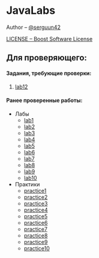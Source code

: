 # JavaLabs

Author – [@serguun42](https://github.com/serguun42)

[LICENSE – Boost Software License](./LICENSE)

## Для проверяющего:

#### Задания, требующие проверки:
1. [lab12](./src/ru/serguun42/java/lab12)

#### Ранее проверенные работы:
* Лабы
  * [lab1](./src/ru/serguun42/java/lab1)
  * [lab2](./src/ru/serguun42/java/lab2)
  * [lab3](./src/ru/serguun42/java/lab3)
  * [lab4](./src/ru/serguun42/java/lab4)
  * [lab5](./src/ru/serguun42/java/lab5)
  * [lab6](./src/ru/serguun42/java/lab6)
  * [lab7](./src/ru/serguun42/java/lab7)
  * [lab8](./src/ru/serguun42/java/lab8)
  * [lab9](./src/ru/serguun42/java/lab9)
  * [lab10](./src/ru/serguun42/java/lab10)
* Практики
  * [practice1](./src/ru/serguun42/java/practice1)
  * [practice2](./src/ru/serguun42/java/practice2)
  * [practice3](./src/ru/serguun42/java/practice3)
  * [practice4](./src/ru/serguun42/java/practice4)
  * [practice5](./src/ru/serguun42/java/practice5)
  * [practice6](./src/ru/serguun42/java/practice6)
  * [practice7](./src/ru/serguun42/java/practice7)
  * [practice8](./src/ru/serguun42/java/practice8)
  * [practice9](./src/ru/serguun42/java/practice9)
  * [practice10](./src/ru/serguun42/java/practice10)
